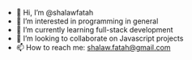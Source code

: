- 👋 Hi, I’m @shalawfatah
- 👀 I’m interested in programming in general
- 🌱 I’m currently learning full-stack development
- 💞️ I’m looking to collaborate on Javascript projects
- 📫 How to reach me: shalaw.fatah@gmail.com

<!---
shalawfatah/shalawfatah is a ✨ special ✨ repository because its `README.md` (this file) appears on your GitHub profile.
You can click the Preview link to take a look at your changes.
--->
